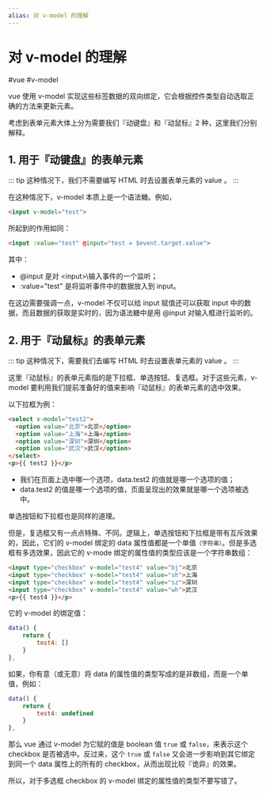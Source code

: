 ```yaml
---
alias: 对 v-model 的理解
---
```

# 对 v-model 的理解

#vue #v-model

vue 使用 v-model 实现这些标签数据的双向绑定，它会根据控件类型自动选取正确的方法来更新元素。

考虑到表单元素大体上分为需要我们『动键盘』和『动鼠标』2 种，这里我们分别解释。

## 1. 用于『动键盘』的表单元素

::: tip
这种情况下，我们不需要编写 HTML 时去设置表单元素的 value 。
:::

在这种情况下，v-model 本质上是一个语法糖。例如，

``` html
<input v-model="test">
``` 

所起到的作用如同：

``` html
<input :value="test" @input="test = $event.target.value">
``` 

其中：

- @input 是对 \<input>\输入事件的一个监听；
- :value="test" 是将监听事件中的数据放入到 input。

在这边需要强调一点，v-model 不仅可以给 input 赋值还可以获取 input 中的数据，而且数据的获取是实时的，因为语法糖中是用 @input 对输入框进行监听的。

## 2. 用于『动鼠标』的表单元素

::: tip
这种情况下，需要我们去编写 HTML 时去设置表单元素的 value 。
:::

这里『动鼠标』的表单元素指的是下拉框、单选按钮、复选框。对于这些元素，v-model 要利用我们提前准备好的值来影响『动鼠标』的表单元素的选中效果。

以下拉框为例：

``` html
<select v-model="test2">
  <option value="北京">北京</option>
  <option value="上海">上海</option>
  <option value="深圳">深圳</option>
  <option value="武汉">武汉</option>
</select>
<p>{{ test2 }}</p>
```

- 我们在页面上选中哪一个选项，data.test2 的值就是哪一个选项的值；
- data.test2 的值是哪一个选项的值，页面呈现出的效果就是哪一个选项被选中。

单选按钮和下拉框也是同样的道理。

但是，复选框又有一点点特殊、不同。逻辑上，单选按钮和下拉框是带有互斥效果的，因此，它们的 v-model 绑定的 data 属性值都是一个单值<small>（字符串）</small>。但是多选框有多选效果，因此它的 v-mode 绑定的属性值的类型应该是一个字符串数组：

``` html
<input type="checkbox" v-model="test4" value="bj">北京
<input type="checkbox" v-model="test4" value="sh">上海
<input type="checkbox" v-model="test4" value="sz">深圳
<input type="checkbox" v-model="test4" value="wh">武汉
<p>{{ test4 }}</p>
```

它的 v-model 的绑定值：

```js
data() {
    return {
        test4: []
    }
},
```

如果，你有意（或无意）将 data 的属性值的类型写成的是非数组，而是一个单值，例如：

```js
data() {
    return {
        test4: undefined
    }
},
```

那么 vue 通过 v-model 为它赋的值是 boolean 值 `true` 或 `false`，来表示这个 checkbox 是否被选中。反过来，这个 `true` 或 `false` 又会进一步影响到其它绑定到同一个 data 属性上的所有的 checkbox，从而出现比较『诡异』的效果。

所以，对于多选框 checkbox 的 v-model 绑定的属性值的类型不要写错了。



